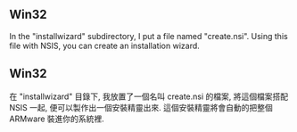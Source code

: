 

## Win32 ##

In the "installwizard" subdirectory, I put a file named "create.nsi".
Using this file with NSIS, you can create an installation wizard.



## Win32 ##

在 "installwizard" 目錄下, 我放置了一個名叫 create.nsi 的檔案, 將這個檔案搭配 NSIS 一起,
便可以製作出一個安裝精靈出來. 這個安裝精靈將會自動的把整個 ARMware 裝進你的系統裡.

